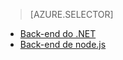 > [AZURE.SELECTOR]
- [Back-end do .NET](../articles/app-service-mobile-dotnet-backend-how-to-use-server-sdk.md)
- [Back-end de node.js](../articles/app-service-mobile-node-backend-how-to-use-server-sdk.md)
